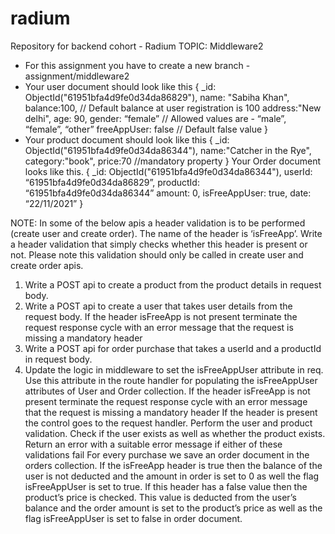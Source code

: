 # radium
Repository for backend cohort - Radium
TOPIC: Middleware2

- For this assignment you have to create a new branch - assignment/middleware2
- Your user document should look like this
 	{ 
_id: ObjectId("61951bfa4d9fe0d34da86829"),
name: "Sabiha Khan",
	balance:100, // Default balance at user registration is 100
	address:"New delhi",
	age: 90,
 	gender: “female” // Allowed values are - “male”, “female”, “other”
	freeAppUser: false // Default false value
	}
- Your product document should look like this
{
	_id: ObjectId("61951bfa4d9fe0d34da86344"),
	name:"Catcher in the Rye",
	category:"book",
	price:70 //mandatory property
}
Your Order document looks like this.
{
	_id: ObjectId("61951bfa4d9fe0d34da86344"),
userId: “61951bfa4d9fe0d34da86829”,
productId: “61951bfa4d9fe0d34da86344”
amount: 0,
isFreeAppUser: true, 
date: “22/11/2021”
}

NOTE: In some of the below apis a header validation is to be performed (create user and create order). The name of the header is ‘isFreeApp’. Write a header validation that simply checks whether this header is present or not. Please note this validation should only be called in create user and create order apis.
1. Write a POST api to create a product from the product details in request body.
2.  Write a POST api to create a user that takes user details from the request body. If the header isFreeApp is not present terminate the request response cycle with an error message that the request is missing a mandatory header
3. Write a POST api for order purchase that takes a userId and a productId in request body. 
4. Update the logic in middleware to set the isFreeAppUser attribute in req. Use this attribute in the route handler for populating the isFreeAppUser attributes of User and Order collection.
If the header isFreeApp is not present terminate the request response cycle with an error message that the request is missing a mandatory header
If the header is present the control goes to the request handler. Perform the user and product validation. Check if the user exists as well as whether the product exists. Return an error with a suitable error message if either of these validations fail
For every purchase we save an order document in the orders collection. If the isFreeApp header is true then the balance of the user is not deducted and the amount in order is set to 0 as well the flag isFreeAppUser is set to true. If this header has a false value then the product’s price is checked. This value is deducted from the user’s balance and the order amount is set to the product’s price as well as the flag isFreeAppUser is set to false in order document.
